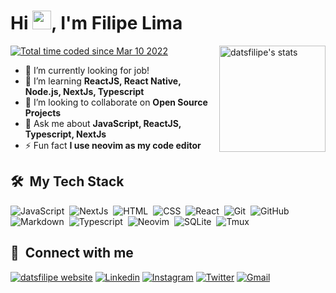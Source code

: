 <h1 align="left">Hi <img src="https://raw.githubusercontent.com/kaueMarques/kaueMarques/master/hi.gif" height="30px">, I'm Filipe Lima</h1>
<a href="https://wakatime.com/@14a51411-4661-4f6f-80ac-9c0c00416f17"><img src="https://wakatime.com/badge/user/14a51411-4661-4f6f-80ac-9c0c00416f17.svg" alt="Total time coded since Mar 10 2022" /></a>
<img align="right" height="170em" src="https://github-readme-stats.vercel.app/api?username=datsfilipe&show_icons=true&border_color=262626&border_radius=0&theme=tokyonight" alt="datsfilipe's stats"/>

- 🔭 I’m currently looking for job!
- 🌱 I’m learning **ReactJS, React Native, Node.js, NextJs, Typescript**
- 👯 I’m looking to collaborate on **Open Source Projects**
- 💬 Ask me about **JavaScript, ReactJS, Typescript, NextJs**
- ⚡ Fun fact **I use neovim as my code editor**

## 🛠 &nbsp;My Tech Stack

![JavaScript](https://img.shields.io/badge/-JavaScript-003756?style=flat-square&logo=javascript)&nbsp;
![NextJs](https://img.shields.io/badge/-Next.js-003756?style=flat-square&logo=next.js)&nbsp;
![HTML](https://img.shields.io/badge/-HTML-003756?style=flat-square&logo=HTML5)&nbsp;
![CSS](https://img.shields.io/badge/-CSS-003756?style=flat-square&logo=CSS3&logoColor=1572B6)&nbsp;
![React](https://img.shields.io/badge/-React-003756?style=flat-square&logo=react)&nbsp;
![Git](https://img.shields.io/badge/-Git-003756?style=flat-square&logo=git)&nbsp;
![GitHub](https://img.shields.io/badge/-GitHub-003756?style=flat-square&logo=github)&nbsp;
![Markdown](https://img.shields.io/badge/-Markdown-003756?style=flat-square&logo=markdown)&nbsp;
![Typescript](https://img.shields.io/badge/-Typescript-003756?style=flat-square&logo=typescript)&nbsp;
![Neovim](https://img.shields.io/badge/-Neovim-003756?style=flat-square&logo=neovim)&nbsp;
![SQLite](https://img.shields.io/badge/-SQLite-003756?style=flat-square&logo=sqlite)&nbsp;
![Tmux](https://img.shields.io/badge/-Tmux-003756?style=flat-square&logo=tmux&logoColor=5ebc64)&nbsp;

## 👥 &nbsp;Connect with me

<a target="_blank" href="https://datsfilipe.dev"><img src="https://img.shields.io/badge/-datsfilipe.dev-003756?style=flat-square" alt="datsfilipe website" /></a>
<a target="_blank" href="https://www.linkedin.com/in/datsfilipe"><img src="https://img.shields.io/badge/-Linkedin-003756?style=flat-square&logo=linkedin&logoColor=0077b5" alt="Linkedin" /></a>
<a target="_blank" href="https://www.instagram.com/datsfilipe"><img src="https://img.shields.io/badge/-Instagram-003756?style=flat-square&logo=instagram" alt="Instagram" /></a>
<a target="_blank" href="https://www.twitter.com/datsfilipe1"><img src="https://img.shields.io/badge/-Twitter-003756?style=flat-square&logo=twitter" alt="Twitter" /></a>
<a target="_blank" href="mailto:datsfilipe.dev@gmail.com"><img src="https://img.shields.io/badge/-Gmail-003756?style=flat-square&logo=gmail" alt="Gmail" /></a>
